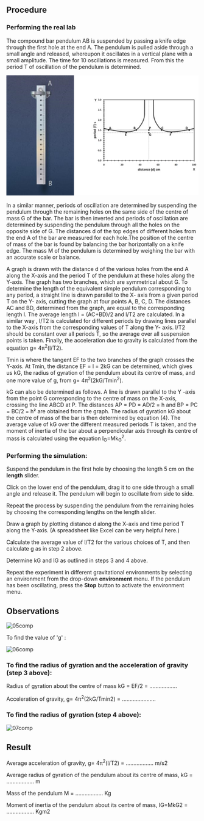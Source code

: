 ## Procedure

### Performing the real lab

The compound bar pendulum AB is suspended by passing a knife edge through the first hole at the end A.  The pendulum is pulled aside through a small angle and released, whereupon it oscillates in a vertical plane with a small amplitude. The time for 10 oscillations is measured. From this the period T of oscillation of the pendulum is determined.

![CompoundPendulum](./images/c_p.png)


In a similar manner, periods of oscillation are determined by suspending the pendulum through the remaining holes on the same side of the centre of mass G of the bar. The bar is then inverted and periods of oscillation are determined by suspending the pendulum through all the holes on the opposite side of  G. The distances d of the top edges of different holes from the end A of the bar are measured for each hole.The position of the centre of mass of the bar is found by balancing the bar horizontally on a knife edge. The mass M of the pendulum is determined by weighing the bar with an accurate scale or balance. 

A graph is drawn with the distance d of the various holes from the end A along the X-axis and the period T of the pendulum at these holes along the Y-axis. The graph has two branches, which are symmetrical about G. To determine the length of the equivalent simple pendulum corresponding to any period, a straight line is drawn parallel to the X- axis from a given period T on the Y- axis, cutting the graph at four points A, B, C, D. The distances AC and BD, determined from the graph, are equal to the corresponding length l. The average length l = (AC+BD)/2 and  l/T2 are calculated. In a similar way , l/T2 is calculated for different periods by drawing lines parallel to the X-axis from the corresponding values of T along the Y- axis. l/T2 should be constant over all periods T, so the average over all suspension points is taken. Finally, the acceleration due to gravity is calculated from the equation g= 4π<sup>2</sup>(l/T2).

Tmin is where the tangent EF to the two branches of the graph crosses the Y-axis. At Tmin, the distance EF = l = 2kG can be determined, which gives us kG, the radius of gyration of the pendulum about its centre of mass, and one more value of g, from g= 4π<sup>2</sup>(2kG/Tmin<sup>2</sup>).

kG can also be determined as follows. A line is drawn parallel to the Y -axis from the point G corresponding to the centre of mass on the X-axis, crossing the line ABCD at P. The distances AP = PD = AD/2 = h and BP = PC = BC/2 = h² are obtained from the graph. The radius of gyration kG about the centre of mass of the bar is then determined by equation (4). The average value of kG over the different measured periods T is taken, and the moment of inertia of the bar about a perpendicular axis through its centre of mass is calculated using the equation I<sub>G</sub>=Mk<sub>G</sub><sup>2</sup>.

### Performing the simulation:

Suspend the pendulum in the first hole by choosing the length 5 cm on the **length** slider.
 
Click on the lower end of the pendulum, drag it to one side through a small angle and release it. The pendulum will begin to oscillate from side to side.
 
Repeat the process by suspending the pendulum from the remaining holes by choosing the corresponding lengths on the length slider.
 
Draw a graph by plotting distance d along the X-axis and time period T along the Y-axis. (A spreadsheet like Excel can be very helpful here.)
 
Calculate the average value of  l/T2 for the various choices of T, and then calculate g as in step 2 above.
 
Determine kG and IG as outlined in steps 3 and 4 above.
 
Repeat the experiment in different gravitational environments by selecting an environment from the drop-down **environment** menu. If the pendulum has been oscillating, press the **Stop** button to activate the environment menu.

## Observations

![05comp](https://github.com/user-attachments/assets/cd616073-4b1a-4f93-a2ec-470c861eb230)

To find the value of 'g' : 

 ![06comp](https://github.com/user-attachments/assets/8bf15a78-5fb7-478f-8e56-6e395a6215c4)

### To find the radius of gyration and the acceleration of gravity (step 3 above):
 
Radius of gyration about the centre of mass kG = EF/2 = ..................

Acceleration of gravity, g= 4π<sup>2</sup>(2kG/Tmin2) = ......................

### To find the radius of gyration (step 4 above):

![07comp](https://github.com/user-attachments/assets/38bebb4d-ed5a-4fb6-97a1-e87fe69b68ea)


## Result
Average acceleration of gravity, g= 4π<sup>2</sup>(l/T2) = ..................  m/s2   

Average radius of gyration of the pendulum about its centre of mass, kG =  ..................  m

Mass of the pendulum M =  ..................  Kg

Moment of inertia of the pendulum about its centre of mass, IG=MkG2 =  ..................  Kgm2       
